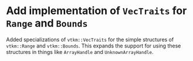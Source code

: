 # Add implementation of `VecTraits` for `Range` and `Bounds`

Added specializations of `vtkm::VecTraits` for the simple structures of
`vtkm::Range` and `vtkm::Bounds`. This expands the support for using these
structures in things like `ArrayHandle` and `UnknownArrayHandle`.

